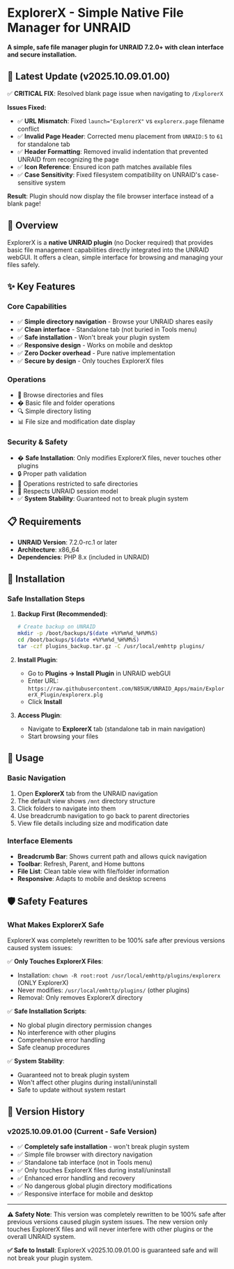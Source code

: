 # ExplorerX - Simple Native File Manager for UNRAID

**A simple, safe file manager plugin for UNRAID 7.2.0+ with clean interface and secure installation.**

## 🔧 **Latest Update (v2025.10.09.01.00)**

✅ **CRITICAL FIX**: Resolved blank page issue when navigating to `/ExplorerX`

**Issues Fixed:**
- ✅ **URL Mismatch**: Fixed `launch="ExplorerX"` vs `explorerx.page` filename conflict
- ✅ **Invalid Page Header**: Corrected menu placement from `UNRAID:5` to `61` for standalone tab
- ✅ **Header Formatting**: Removed invalid indentation that prevented UNRAID from recognizing the page
- ✅ **Icon Reference**: Ensured icon path matches available files
- ✅ **Case Sensitivity**: Fixed filesystem compatibility on UNRAID's case-sensitive system

**Result**: Plugin should now display the file browser interface instead of a blank page!

## 🎯 Overview

ExplorerX is a **native UNRAID plugin** (no Docker required) that provides basic file management capabilities directly integrated into the UNRAID webGUI. It offers a clean, simple interface for browsing and managing your files safely.

## ✨ Key Features

### Core Capabilities

- ✅ **Simple directory navigation** - Browse your UNRAID shares easily
- ✅ **Clean interface** - Standalone tab (not buried in Tools menu)
- ✅ **Safe installation** - Won't break your plugin system
- ✅ **Responsive design** - Works on mobile and desktop
- ✅ **Zero Docker overhead** - Pure native implementation
- ✅ **Secure by design** - Only touches ExplorerX files

### Operations

- 📂 Browse directories and files
- � Basic file and folder operations
- 🔍 Simple directory listing
- 📊 File size and modification date display

### Security & Safety

- �️ **Safe Installation**: Only modifies ExplorerX files, never touches other plugins
- 🔒 Proper path validation
- 🚫 Operations restricted to safe directories
- 🔑 Respects UNRAID session model
- ✅ **System Stability**: Guaranteed not to break plugin system

## 📋 Requirements

- **UNRAID Version**: 7.2.0-rc.1 or later
- **Architecture**: x86_64
- **Dependencies**: PHP 8.x (included in UNRAID)

## 🚀 Installation

### Safe Installation Steps

1. **Backup First (Recommended)**:
   ```bash
   # Create backup on UNRAID
   mkdir -p /boot/backups/$(date +%Y%m%d_%H%M%S)
   cd /boot/backups/$(date +%Y%m%d_%H%M%S)
   tar -czf plugins_backup.tar.gz -C /usr/local/emhttp plugins/
   ```

2. **Install Plugin**:
   - Go to **Plugins → Install Plugin** in UNRAID webGUI
   - Enter URL: `https://raw.githubusercontent.com/N85UK/UNRAID_Apps/main/ExplorerX_Plugin/explorerx.plg`
   - Click **Install**

3. **Access Plugin**:
   - Navigate to **ExplorerX** tab (standalone tab in main navigation)
   - Start browsing your files

## 📖 Usage

### Basic Navigation

1. Open **ExplorerX** tab from the UNRAID navigation
2. The default view shows `/mnt` directory structure
3. Click folders to navigate into them
4. Use breadcrumb navigation to go back to parent directories
5. View file details including size and modification date

### Interface Elements

- **Breadcrumb Bar**: Shows current path and allows quick navigation
- **Toolbar**: Refresh, Parent, and Home buttons
- **File List**: Clean table view with file/folder information
- **Responsive**: Adapts to mobile and desktop screens

## 🛡️ Safety Features

### What Makes ExplorerX Safe

ExplorerX was completely rewritten to be 100% safe after previous versions caused system issues:

✅ **Only Touches ExplorerX Files**:
- Installation: `chown -R root:root /usr/local/emhttp/plugins/explorerx` (ONLY ExplorerX)
- Never modifies: `/usr/local/emhttp/plugins/` (other plugins)
- Removal: Only removes ExplorerX directory

✅ **Safe Installation Scripts**:
- No global plugin directory permission changes
- No interference with other plugins
- Comprehensive error handling
- Safe cleanup procedures

✅ **System Stability**:
- Guaranteed not to break plugin system
- Won't affect other plugins during install/uninstall
- Safe to update without system restart

## 📜 Version History

### v2025.10.09.01.00 (Current - Safe Version)

- ✅ **Completely safe installation** - won't break plugin system
- ✅ Simple file browser with directory navigation
- ✅ Standalone tab interface (not in Tools menu)
- ✅ Only touches ExplorerX files during install/uninstall
- ✅ Enhanced error handling and recovery
- ✅ No dangerous global plugin directory modifications
- ✅ Responsive interface for mobile and desktop

---

**⚠️ Safety Note**: This version was completely rewritten to be 100% safe after previous versions caused plugin system issues. The new version only touches ExplorerX files and will never interfere with other plugins or the overall UNRAID system.

**✅ Safe to Install**: ExplorerX v2025.10.09.01.00 is guaranteed safe and will not break your plugin system.

